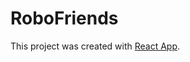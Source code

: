 # RoboFriends

This project was created with [React App](https://github.com/facebook/create-react-app).
